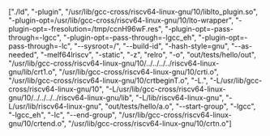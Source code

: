 ["./ld", "-plugin", "/usr/lib/gcc-cross/riscv64-linux-gnu/10/liblto_plugin.so", "-plugin-opt=/usr/lib/gcc-cross/riscv64-linux-gnu/10/lto-wrapper", "-plugin-opt=-fresolution=/tmp/ccnH96wF.res", "-plugin-opt=-pass-through=-lgcc", "-plugin-opt=-pass-through=-lgcc_eh", "-plugin-opt=-pass-through=-lc", "--sysroot=/", "--build-id", "-hash-style=gnu", "--as-needed", "-melf64lriscv", "-static", "-z", "relro", "-o", "out/tests/hello/out", "/usr/lib/gcc-cross/riscv64-linux-gnu/10/../../../../riscv64-linux-gnu/lib/crt1.o", "/usr/lib/gcc-cross/riscv64-linux-gnu/10/crti.o", "/usr/lib/gcc-cross/riscv64-linux-gnu/10/crtbeginT.o", "-L.", "-L/usr/lib/gcc-cross/riscv64-linux-gnu/10", "-L/usr/lib/gcc-cross/riscv64-linux-gnu/10/../../../../riscv64-linux-gnu/lib", "-L/lib/riscv64-linux-gnu", "-L/usr/lib/riscv64-linux-gnu", "out/tests/hello/a.o", "--start-group", "-lgcc", "-lgcc_eh", "-lc", "--end-group", "/usr/lib/gcc-cross/riscv64-linux-gnu/10/crtend.o", "/usr/lib/gcc-cross/riscv64-linux-gnu/10/crtn.o"]